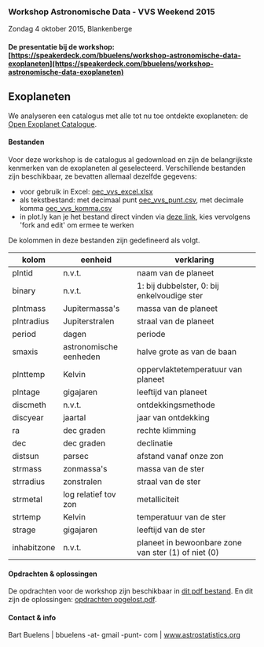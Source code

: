 ### Workshop Astronomische Data - VVS Weekend 2015
Zondag 4 oktober 2015, Blankenberge

#### De presentatie bij de workshop: [https://speakerdeck.com/bbuelens/workshop-astronomische-data-exoplaneten](https://speakerdeck.com/bbuelens/workshop-astronomische-data-exoplaneten)

## Exoplaneten
We analyseren een catalogus met alle tot nu toe ontdekte exoplaneten: de [Open Exoplanet Catalogue](http://www.openexoplanetcatalogue.com/).

#### Bestanden
Voor deze workshop is de catalogus al gedownload en zijn de belangrijkste kenmerken van de exoplaneten al geselecteerd. Verschillende bestanden zijn beschikbaar, ze bevatten allemaal dezelfde gegevens: 

- voor gebruik in Excel: [oec_vvs_excel.xlsx](https://github.com/bbuelens/wad2015/raw/master/oec_vvs_excel.xlsx)
- als tekstbestand: met decimaal punt [oec_vvs_punt.csv](https://github.com/bbuelens/wad2015/raw/master/oec_vvs_punt.csv), met decimale komma [oec_vvs_komma.csv](https://github.com/bbuelens/wad2015/raw/master/oec_vvs_komma.csv)
- in plot.ly kan je het bestand direct vinden via [deze link](https://plot.ly/~bbuelens/71), kies vervolgens 'fork and edit' om ermee te werken

De kolommen in deze bestanden zijn gedefineerd als volgt.

| kolom | eenheid | verklaring |
| ----- | ------- | ---------- |
| plntid | n.v.t. | naam van de planeet |
| binary | n.v.t. | 1: bij dubbelster, 0: bij enkelvoudige ster |
| plntmass | Jupitermassa's | massa van de planeet |
| plntradius | Jupiterstralen | straal van de planeet |
| period | dagen | periode |
| smaxis | astronomische eenheden | halve grote as van de baan |
| plnttemp | Kelvin | oppervlaktetemperatuur van planeet | 
| plntage | gigajaren | leeftijd van planeet |
| discmeth | n.v.t. | ontdekkingsmethode | 
| discyear | jaartal | jaar van ontdekking |
| ra | dec graden | rechte klimming |
| dec | dec graden | declinatie | 
| distsun | parsec | afstand vanaf onze zon | 
| strmass | zonmassa's | massa van de ster | 
| strradius | zonstralen | straal van de ster |
| strmetal | log relatief tov zon | metalliciteit | 
| strtemp | Kelvin | temperatuur van de ster |
| strage | gigajaren | leeftijd van de ster |
| inhabitzone | n.v.t. | planeet in bewoonbare zone van ster (1) of niet (0) |

#### Opdrachten & oplossingen
De opdrachten voor de workshop zijn beschikbaar in [dit pdf bestand](https://github.com/bbuelens/wad2015/raw/master/opdrachten.pdf). En dit zijn de oplossingen: [opdrachten opgelost.pdf](https://github.com/bbuelens/wad2015/raw/master/opdrachten%20opgelost.pdf).

#### Contact & info
Bart Buelens | bbuelens -at- gmail -punt- com | www.astrostatistics.org
